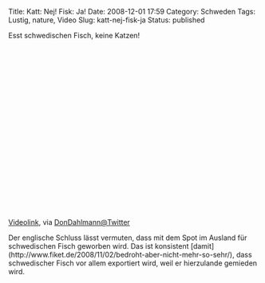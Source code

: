 Title: Katt: Nej! Fisk: Ja!
Date: 2008-12-01 17:59
Category: Schweden
Tags: Lustig, nature, Video
Slug: katt-nej-fisk-ja
Status: published

<p>
Esst schwedischen Fisch, keine Katzen!
<!--more Video nach dem Klick &raquo;-->  

<object width="425" height="344">
<param name="movie" value="http://www.youtube.com/v/DoQE4Q9U_pE&amp;hl=en&amp;fs=1"></param><param name="allowFullScreen" value="true"></param><param name="allowscriptaccess" value="always"></param>

<embed src="http://www.youtube.com/v/DoQE4Q9U_pE&amp;hl=en&amp;fs=1" type="application/x-shockwave-flash" allowscriptaccess="always" allowfullscreen="true" width="425" height="344">
</embed>
</object>
  
[Videolink](http://www.youtube.com/watch?v=DoQE4Q9U_pE), via
[DonDahlmann@Twitter](http://twitter.com/DonDahlmann/status/1032527177)

</p>
Der englische Schluss lässt vermuten, dass mit dem Spot im Ausland für
schwedischen Fisch geworben wird. Das ist konsistent
[damit](http://www.fiket.de/2008/11/02/bedroht-aber-nicht-mehr-so-sehr/),
dass schwedischer Fisch vor allem exportiert wird, weil er hierzulande
gemieden wird.

